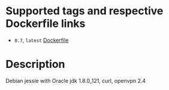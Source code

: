 # Supported tags and respective Dockerfile links

* `8.7`, `latest` [Dockerfile](https://github.com/paolodenti/docker-jessie-jdk8-openvpn24/blob/master/Dockerfile)

# Description

Debian jessie with Oracle jdk 1.8.0_121, curl, openvpn 2.4